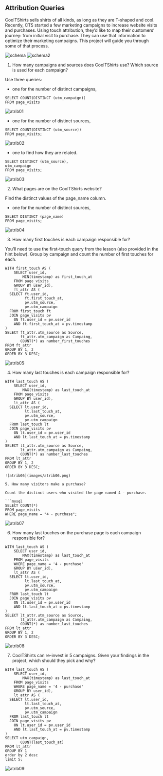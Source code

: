 ## Attribution Queries

CoolTShirts sells shirts of all kinds, as long as they are T-shaped and cool. Recently, CTS started a few marketing campaigns to increase website visits and purchases. Using touch attribution, they’d like to map their customers’ journey: from initial visit to purchase. They can use that information to optimize their marketing campaigns. This project will guide you through some of that process.

![schema](images/schema.png)
![schema2](images/schema2.png)

1. How many campaigns and sources does CoolTShirts use? Which source is used for each campaign?

Use three queries:

- one for the number of distinct campaigns,

```mysql
SELECT COUNT(DISTINCT (utm_campaign))
FROM page_visits
```

![atrib01](images/atrib01.png)

- one for the number of distinct sources,
```mysql
SELECT COUNT(DISTINCT (utm_source))
FROM page_visits;
```

![atrib02](images/atrib02.png)

- one to find how they are related.

```mysql
SELECT DISTINCT (utm_source),
utm_campaign
FROM page_visits;
```

![atrib03](images/atrib03.png)

2. What pages are on the CoolTShirts website?

Find the distinct values of the page_name column.

- one for the number of distinct sources,
```mysql
SELECT DISTINCT (page_name)
FROM page_visits;
```

![atrib04](images/atrib04.png)

3. How many first touches is each campaign responsible for?

You’ll need to use the first-touch query from the lesson (also provided in the hint below). Group by campaign and count the number of first touches for each.

```mysql
WITH first_touch AS (
    SELECT user_id,
        MIN(timestamp) as first_touch_at
    FROM page_visits
    GROUP BY user_id),
    ft_attr AS (
  SELECT ft.user_id,
         ft.first_touch_at,
         pv.utm_source,
         pv.utm_campaign
  FROM first_touch ft
  JOIN page_visits pv
    ON ft.user_id = pv.user_id
    AND ft.first_touch_at = pv.timestamp
)
SELECT ft_attr.utm_source as Source,
       ft_attr.utm_campaign as Campaing,
       COUNT(*) as number_first_touches
FROM ft_attr
GROUP BY 1, 2
ORDER BY 3 DESC;
```
![atrib05](images/atrib05.png)

4. How many last touches is each campaign responsible for?

```mysql
WITH last_touch AS (
    SELECT user_id,
        MAX(timestamp) as last_touch_at
    FROM page_visits
    GROUP BY user_id),
    lt_attr AS (
  SELECT lt.user_id,
         lt.last_touch_at,
         pv.utm_source,
         pv.utm_campaign
  FROM last_touch lt
  JOIN page_visits pv
    ON lt.user_id = pv.user_id
    AND lt.last_touch_at = pv.timestamp
)
SELECT lt_attr.utm_source as Source,
       lt_attr.utm_campaign as Campaing,
       COUNT(*) as number_last_touches
FROM lt_attr
GROUP BY 1, 2
ORDER BY 3 DESC;
```
```
![atrib06](images/atrib06.png)

5. How many visitors make a purchase?

Count the distinct users who visited the page named 4 - purchase.

```mysql
SELECT COUNT(*)
FROM page_visits
WHERE page_name = "4 - purchase";
```

![atrib07](images/atrib07.png)

6. How many last touches on the purchase page is each campaign responsible for?

```mysql
WITH last_touch AS (
    SELECT user_id,
        MAX(timestamp) as last_touch_at
    FROM page_visits
    WHERE page_name = '4 - purchase'
    GROUP BY user_id),
    lt_attr AS (
  SELECT lt.user_id,
         lt.last_touch_at,
         pv.utm_source,
         pv.utm_campaign
  FROM last_touch lt
  JOIN page_visits pv
    ON lt.user_id = pv.user_id
    AND lt.last_touch_at = pv.timestamp
)
SELECT lt_attr.utm_source as Source,
       lt_attr.utm_campaign as Campaing,
       COUNT(*) as number_last_touches
FROM lt_attr
GROUP BY 1, 2
ORDER BY 3 DESC;
```
![atrib08](images/atrib08.png)

7. CoolTShirts can re-invest in 5 campaigns. Given your findings in the project, which should they pick and why?
   
```mysql
WITH last_touch AS (
    SELECT user_id,
        MAX(timestamp) as last_touch_at
    FROM page_visits
    WHERE page_name = '4 - purchase'
    GROUP BY user_id),
    lt_attr AS (
  SELECT lt.user_id,
         lt.last_touch_at,
         pv.utm_source,
         pv.utm_campaign
  FROM last_touch lt
  JOIN page_visits pv
    ON lt.user_id = pv.user_id
    AND lt.last_touch_at = pv.timestamp
)
SELECT utm_campaign,
       COUNT(last_touch_at)
FROM lt_attr
GROUP BY 1
order by 2 desc
limit 5;
```
![atrib09](images/atrib09.png)

